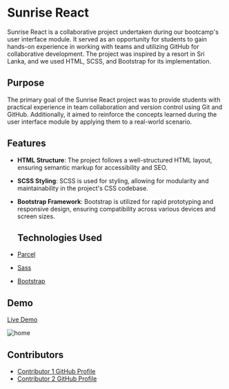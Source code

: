 # Sunrise React

Sunrise React is a collaborative project undertaken during our bootcamp's user interface module. It served as an opportunity for students to gain hands-on experience in working with teams and utilizing GitHub for collaborative development. The project was inspired by a resort in Sri Lanka, and we used HTML, SCSS, and Bootstrap for its implementation.

## Purpose

The primary goal of the Sunrise React project was to provide students with practical experience in team collaboration and version control using Git and GitHub. Additionally, it aimed to reinforce the concepts learned during the user interface module by applying them to a real-world scenario.

## Features

- **HTML Structure**: The project follows a well-structured HTML layout, ensuring semantic markup for accessibility and SEO.
- **SCSS Styling**: SCSS is used for styling, allowing for modularity and maintainability in the project's CSS codebase.
- **Bootstrap Framework**: Bootstrap is utilized for rapid prototyping and responsive design, ensuring compatibility across various devices and screen sizes.

  ## Technologies Used
- [Parcel](https://parceljs.org/)
- [Sass](https://sass-lang.com/)
- [Bootstrap](https://getbootstrap.com/)



## Demo

[Live Demo](https://peculiarguru.github.io/Sunrise-retreat-website/index.html)

![home](src/images/screenshot.png)


## Contributors

  - [Contributor 1 GitHub Profile](https://github.com/sfmfazan)
  - [Contributor 2 GitHub Profile](https://github.com/statuja)
 
